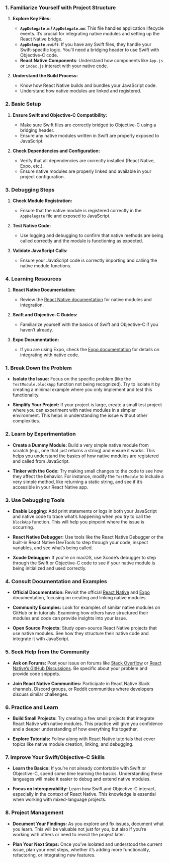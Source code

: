 ### 1. **Familiarize Yourself with Project Structure**

1. **Explore Key Files:**
   - **`AppDelegate.m` / `AppDelegate.mm`**: This file handles application lifecycle events. It’s crucial for integrating native modules and setting up the React Native bridge.
   - **`AppDelegate.swift`**: If you have any Swift files, they handle your Swift-specific logic. You’ll need a bridging header to use Swift with Objective-C code.
   - **React Native Components**: Understand how components like `App.js` or `index.js` interact with your native code.

2. **Understand the Build Process:**
   - Know how React Native builds and bundles your JavaScript code.
   - Understand how native modules are linked and registered.

### 2. **Basic Setup**

1. **Ensure Swift and Objective-C Compatibility:**
   - Make sure Swift files are correctly bridged to Objective-C using a bridging header.
   - Ensure any native modules written in Swift are properly exposed to JavaScript.

2. **Check Dependencies and Configuration:**
   - Verify that all dependencies are correctly installed (React Native, Expo, etc.).
   - Ensure native modules are properly linked and available in your project configuration.

### 3. **Debugging Steps**

1. **Check Module Registration:**
   - Ensure that the native module is registered correctly in the `AppDelegate` file and exposed to JavaScript.

2. **Test Native Code:**
   - Use logging and debugging to confirm that native methods are being called correctly and the module is functioning as expected.

3. **Validate JavaScript Calls:**
   - Ensure your JavaScript code is correctly importing and calling the native module functions.

### 4. **Learning Resources**

1. **React Native Documentation:**
   - Review the [React Native documentation](https://reactnative.dev/docs/native-modules-ios) for native modules and integration.

2. **Swift and Objective-C Guides:**
   - Familiarize yourself with the basics of Swift and Objective-C if you haven’t already.

3. **Expo Documentation:**
   - If you are using Expo, check the [Expo documentation](https://docs.expo.dev/) for details on integrating with native code.

### 1. **Break Down the Problem**

- **Isolate the Issue:** Focus on the specific problem (like the `TestModule.blockApp` function not being recognized). Try to isolate it by creating a minimal example where you only implement and test this functionality.
  
- **Simplify Your Project:** If your project is large, create a small test project where you can experiment with native modules in a simpler environment. This helps in understanding the issue without other complexities.

### 2. **Learn by Experimentation**

- **Create a Dummy Module:** Build a very simple native module from scratch (e.g., one that just returns a string) and ensure it works. This helps you understand the basics of how native modules are registered and called from JavaScript.
  
- **Tinker with the Code:** Try making small changes to the code to see how they affect the behavior. For instance, modify the `TestModule` to include a very simple method, like returning a static string, and see if it’s accessible in your React Native app.

### 3. **Use Debugging Tools**

- **Enable Logging:** Add print statements or logs in both your JavaScript and native code to trace what’s happening when you try to call the `blockApp` function. This will help you pinpoint where the issue is occurring.

- **React Native Debugger:** Use tools like the React Native Debugger or the built-in React Native DevTools to step through your code, inspect variables, and see what’s being called.

- **Xcode Debugger:** If you're on macOS, use Xcode’s debugger to step through the Swift or Objective-C code to see if your native module is being initialized and used correctly.

### 4. **Consult Documentation and Examples**

- **Official Documentation:** Revisit the official [React Native](https://reactnative.dev/docs/native-modules-ios) and [Expo](https://docs.expo.dev/) documentation, focusing on creating and linking native modules.

- **Community Examples:** Look for examples of similar native modules on GitHub or in tutorials. Examining how others have structured their modules and code can provide insights into your issue.

- **Open Source Projects:** Study open-source React Native projects that use native modules. See how they structure their native code and integrate it with JavaScript.

### 5. **Seek Help from the Community**

- **Ask on Forums:** Post your issue on forums like [Stack Overflow](https://stackoverflow.com/questions/tagged/react-native) or [React Native’s GitHub Discussions](https://github.com/facebook/react-native/discussions). Be specific about your problem and provide code snippets.
  
- **Join React Native Communities:** Participate in React Native Slack channels, Discord groups, or Reddit communities where developers discuss similar challenges.

### 6. **Practice and Learn**

- **Build Small Projects:** Try creating a few small projects that integrate React Native with native modules. This practice will give you confidence and a deeper understanding of how everything fits together.

- **Explore Tutorials:** Follow along with React Native tutorials that cover topics like native module creation, linking, and debugging.

### 7. **Improve Your Swift/Objective-C Skills**

- **Learn the Basics:** If you’re not already comfortable with Swift or Objective-C, spend some time learning the basics. Understanding these languages will make it easier to debug and extend native modules.

- **Focus on Interoperability:** Learn how Swift and Objective-C interact, especially in the context of React Native. This knowledge is essential when working with mixed-language projects.

### 8. **Project Management**

- **Document Your Findings:** As you explore and fix issues, document what you learn. This will be valuable not just for you, but also if you’re working with others or need to revisit the project later.

- **Plan Your Next Steps:** Once you’ve isolated and understood the current issue, plan your next steps, whether it’s adding more functionality, refactoring, or integrating new features.

